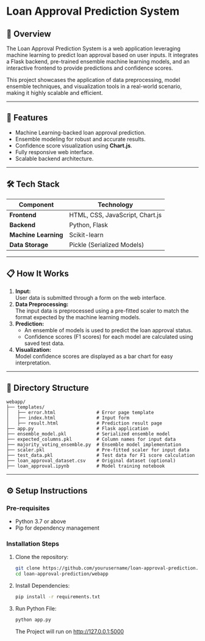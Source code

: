 # **Loan Approval Prediction System**

## 📜 **Overview**
The Loan Approval Prediction System is a web application leveraging machine learning to predict loan approval based on user inputs. It integrates a Flask backend, pre-trained ensemble machine learning models, and an interactive frontend to provide predictions and confidence scores.

This project showcases the application of data preprocessing, model ensemble techniques, and visualization tools in a real-world scenario, making it highly scalable and efficient.

---

## 🚀 **Features**
- Machine Learning-backed loan approval prediction.
- Ensemble modeling for robust and accurate results.
- Confidence score visualization using **Chart.js**.
- Fully responsive web interface.
- Scalable backend architecture.

---

## 🛠️ **Tech Stack**
| Component            | Technology         |
|----------------------|---------------------|
| **Frontend**         | HTML, CSS, JavaScript, Chart.js |
| **Backend**          | Python, Flask      |
| **Machine Learning** | Scikit-learn       |
| **Data Storage**     | Pickle (Serialized Models) |

---

## 📋 **How It Works**
1. **Input:**  
   User data is submitted through a form on the web interface.
2. **Data Preprocessing:**  
   The input data is preprocessed using a pre-fitted scaler to match the format expected by the machine learning models.
3. **Prediction:**  
   - An ensemble of models is used to predict the loan approval status.
   - Confidence scores (F1 scores) for each model are calculated using saved test data.
4. **Visualization:**  
   Model confidence scores are displayed as a bar chart for easy interpretation.

---

## 📁 **Directory Structure**
```plaintext
webapp/
├── templates/
│   ├── error.html               # Error page template
│   ├── index.html               # Input form
│   ├── result.html              # Prediction result page
├── app.py                       # Flask application
├── ensemble_model.pkl           # Serialized ensemble model
├── expected_columns.pkl         # Column names for input data
├── majority_voting_ensemble.py  # Ensemble model implementation
├── scaler.pkl                   # Pre-fitted scaler for input data
├── test_data.pkl                # Test data for F1 score calculation
├── loan_approval_dataset.csv    # Original dataset (optional)
├── loan_approval.ipynb          # Model training notebook
```
---

## ⚙️ **Setup Instructions**

### **Pre-requisites**
- Python 3.7 or above
- Pip for dependency management

### **Installation Steps**
1. Clone the repository:
   ```bash
   git clone https://github.com/yourusername/loan-approval-prediction.git
   cd loan-approval-prediction/webapp
   ```

   
2. Install Dependencies:
   ```bash
   pip install -r requirements.txt
   ```


3. Run Python File:
   ```bash
   python app.py
   ```

   The Project will run on http://127.0.0.1:5000

